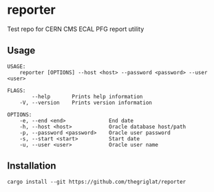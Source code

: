 # reporter
Test repo for CERN CMS ECAL PFG report utility

## Usage
```
USAGE:
    reporter [OPTIONS] --host <host> --password <password> --user <user>

FLAGS:
        --help       Prints help information
    -V, --version    Prints version information

OPTIONS:
    -e, --end <end>              End date
    -h, --host <host>            Oracle database host/path
    -p, --password <password>    Oracle user password
    -s, --start <start>          Start date
    -u, --user <user>            Oracle user name
```

## Installation

```
cargo install --git https://github.com/thegriglat/reporter
```
